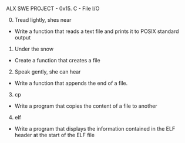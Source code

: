 ALX SWE PROJECT - 0x15. C - File I/O

0. Tread lightly, shes near
- Write a function that reads a text file and prints it to POSIX
standard output

1. Under the snow
- Create a function that creates a file

2. Speak gently, she can hear
- Write a function that appends the end of a file.

3. cp
- Write a program that copies the content of a file to another

4. elf
- Write a program that displays the information contained in the ELF
header at the start of the ELF file
